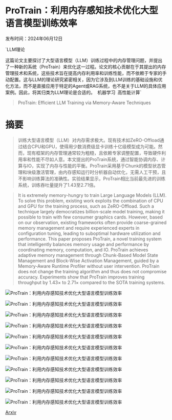 # ProTrain：利用内存感知技术优化大型语言模型训练效率

发布时间：2024年06月12日

`LLM理论

这篇论文主要探讨了大型语言模型（LLM）训练过程中的内存管理问题，并提出了一种新的系统（ProTrain）来优化这一过程。论文的核心贡献在于其提出的内存管理技术和系统，这些技术旨在提高内存利用率和训练性能，而不依赖于专家的手动配置。这与LLM的理论研究紧密相关，因为它涉及到LLM训练的基础设施和优化方法，而不是直接应用于特定的Agent或RAG系统，也不是关于LLM的具体应用案例。因此，将其归类为LLM理论是合适的。` `机器学习` `高性能计算`

> ProTrain: Efficient LLM Training via Memory-Aware Techniques

# 摘要

> 训练大型语言模型（LLM）对内存需求极大。现有技术如ZeRO-Offload通过结合CPU和GPU，使得用少数消费级显卡训练十亿级模型成为可能。然而，现有框架的内存管理通常较为粗糙，且依赖专家调整配置，导致硬件利用率和性能不尽如人意。本文提出的ProTrain系统，通过智能协调内存、计算与IO，实现了内存与性能的平衡。ProTrain采用基于Chunk的模型状态管理和块级激活管理，由内存感知运行时分析器自动优化，无需人工干预，且不影响训练算法的准确性。实验结果显示，ProTrain相比当前最先进的训练系统，训练吞吐量提升了1.43至2.71倍。

> It is extremely memory-hungry to train Large Language Models (LLM). To solve this problem, existing work exploits the combination of CPU and GPU for the training process, such as ZeRO-Offload. Such a technique largely democratizes billion-scale model training, making it possible to train with few consumer graphics cards. However, based on our observation, existing frameworks often provide coarse-grained memory management and require experienced experts in configuration tuning, leading to suboptimal hardware utilization and performance. This paper proposes ProTrain, a novel training system that intelligently balances memory usage and performance by coordinating memory, computation, and IO. ProTrain achieves adaptive memory management through Chunk-Based Model State Management and Block-Wise Activation Management, guided by a Memory-Aware Runtime Profiler without user intervention. ProTrain does not change the training algorithm and thus does not compromise accuracy. Experiments show that ProTrain improves training throughput by 1.43$\times$ to 2.71$\times$ compared to the SOTA training systems.

![ProTrain：利用内存感知技术优化大型语言模型训练效率](../../../paper_images/2406.08334/x1.png)

![ProTrain：利用内存感知技术优化大型语言模型训练效率](../../../paper_images/2406.08334/x2.png)

![ProTrain：利用内存感知技术优化大型语言模型训练效率](../../../paper_images/2406.08334/rtx3090-gpu-4.png)

![ProTrain：利用内存感知技术优化大型语言模型训练效率](../../../paper_images/2406.08334/a100-gpu-4.png)

![ProTrain：利用内存感知技术优化大型语言模型训练效率](../../../paper_images/2406.08334/gpu_scability.png)

![ProTrain：利用内存感知技术优化大型语言模型训练效率](../../../paper_images/2406.08334/bs_scability.png)

![ProTrain：利用内存感知技术优化大型语言模型训练效率](../../../paper_images/2406.08334/auto-config1.png)

![ProTrain：利用内存感知技术优化大型语言模型训练效率](../../../paper_images/2406.08334/auto-config2.png)

![ProTrain：利用内存感知技术优化大型语言模型训练效率](../../../paper_images/2406.08334/gpu_scability_a100.png)

![ProTrain：利用内存感知技术优化大型语言模型训练效率](../../../paper_images/2406.08334/bs_scability_a100.png)

![ProTrain：利用内存感知技术优化大型语言模型训练效率](../../../paper_images/2406.08334/estimator.png)

[Arxiv](https://arxiv.org/abs/2406.08334)
